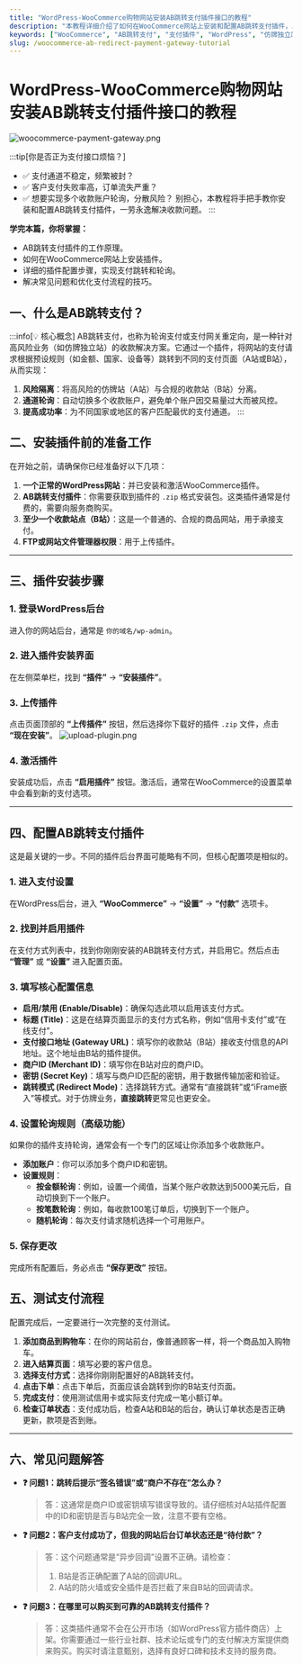 ```yaml
---
title: "WordPress-WooCommerce购物网站安装AB跳转支付插件接口的教程"
description: "本教程详细介绍了如何在WooCommerce网站上安装和配置AB跳转支付插件，以解决仿牌独立站等高风险业务的收款难题，实现支付渠道的轮询和风险分散。"
keywords: ["WooCommerce", "AB跳转支付", "支付插件", "WordPress", "仿牌独立站", "支付接口"]
slug: /woocommerce-ab-redirect-payment-gateway-tutorial
---
```


# WordPress-WooCommerce购物网站安装AB跳转支付插件接口的教程

![woocommerce-payment-gateway.png](https://list.ucards.store/d/img/woocommerce-payment-gateway.png)

:::tip[你是否正为支付接口烦恼？]
- ✅ 支付通道不稳定，频繁被封？
- ✅ 客户支付失败率高，订单流失严重？
- ✅ 想要实现多个收款账户轮询，分散风险？
别担心，本教程将手把手教你安装和配置AB跳转支付插件，一劳永逸解决收款问题。
:::

**学完本篇，你将掌握：**
- AB跳转支付插件的工作原理。
- 如何在WooCommerce网站上安装插件。
- 详细的插件配置步骤，实现支付跳转和轮询。
- 解决常见问题和优化支付流程的技巧。

## 一、什么是AB跳转支付？

:::info[💡 核心概念]
AB跳转支付，也称为轮询支付或支付网关重定向，是一种针对高风险业务（如仿牌独立站）的收款解决方案。它通过一个插件，将网站的支付请求根据预设规则（如金额、国家、设备等）跳转到不同的支付页面（A站或B站），从而实现：
1.  **风险隔离**：将高风险的仿牌站（A站）与合规的收款站（B站）分离。
2.  **通道轮询**：自动切换多个收款账户，避免单个账户因交易量过大而被风控。
3.  **提高成功率**：为不同国家或地区的客户匹配最优的支付通道。
:::

## 二、安装插件前的准备工作

在开始之前，请确保你已经准备好以下几项：

1.  **一个正常的WordPress网站**：并已安装和激活WooCommerce插件。
2.  **AB跳转支付插件**：你需要获取到插件的 `.zip` 格式安装包。这类插件通常是付费的，需要向服务商购买。
3.  **至少一个收款站点（B站）**：这是一个普通的、合规的商品网站，用于承接支付。
4.  **FTP或网站文件管理器权限**：用于上传插件。

---

## 三、插件安装步骤

### 1. 登录WordPress后台
进入你的网站后台，通常是 `你的域名/wp-admin`。

### 2. 进入插件安装界面
在左侧菜单栏，找到 **“插件”** -> **“安装插件”**。

### 3. 上传插件
点击页面顶部的 **“上传插件”** 按钮，然后选择你下载好的插件 `.zip` 文件，点击 **“现在安装”**。
![upload-plugin.png](https://list.ucards.store/d/img/upload-plugin.png)

### 4. 激活插件
安装成功后，点击 **“启用插件”** 按钮。激活后，通常在WooCommerce的设置菜单中会看到新的支付选项。

---

## 四、配置AB跳转支付插件

这是最关键的一步。不同的插件后台界面可能略有不同，但核心配置项是相似的。

### 1. 进入支付设置
在WordPress后台，进入 **“WooCommerce”** -> **“设置”** -> **“付款”** 选项卡。

### 2. 找到并启用插件
在支付方式列表中，找到你刚刚安装的AB跳转支付方式，并启用它。然后点击 **“管理”** 或 **“设置”** 进入配置页面。

### 3. 填写核心配置信息

-   **启用/禁用 (Enable/Disable)**：确保勾选此项以启用该支付方式。
-   **标题 (Title)**：这是在结算页面显示的支付方式名称，例如“信用卡支付”或“在线支付”。
-   **支付接口地址 (Gateway URL)**：填写你的收款站（B站）接收支付信息的API地址。这个地址由B站的插件提供。
-   **商户ID (Merchant ID)**：填写你在B站对应的商户ID。
-   **密钥 (Secret Key)**：填写与商户ID匹配的密钥，用于数据传输加密和验证。
-   **跳转模式 (Redirect Mode)**：选择跳转方式。通常有“直接跳转”或“iFrame嵌入”等模式。对于仿牌业务，**直接跳转**更常见也更安全。

### 4. 设置轮询规则（高级功能）
如果你的插件支持轮询，通常会有一个专门的区域让你添加多个收款账户。

- **添加账户**：你可以添加多个商户ID和密钥。
- **设置规则**：
    - **按金额轮询**：例如，设置一个阈值，当某个账户收款达到5000美元后，自动切换到下一个账户。
    - **按笔数轮询**：例如，每收款100笔订单后，切换到下一个账户。
    - **随机轮询**：每次支付请求随机选择一个可用账户。

### 5. 保存更改
完成所有配置后，务必点击 **“保存更改”** 按钮。

## 五、测试支付流程

配置完成后，一定要进行一次完整的支付测试。

1.  **添加商品到购物车**：在你的网站前台，像普通顾客一样，将一个商品加入购物车。
2.  **进入结算页面**：填写必要的客户信息。
3.  **选择支付方式**：选择你刚刚配置好的AB跳转支付。
4.  **点击下单**：点击下单后，页面应该会跳转到你的B站支付页面。
5.  **完成支付**：使用测试信用卡或实际支付完成一笔小额订单。
6.  **检查订单状态**：支付成功后，检查A站和B站的后台，确认订单状态是否正确更新，款项是否到账。

---

## 六、常见问题解答

- **❓ 问题1：跳转后提示“签名错误”或“商户不存在”怎么办？**
  > 答：这通常是商户ID或密钥填写错误导致的。请仔细核对A站插件配置中的ID和密钥是否与B站完全一致，注意不要有空格。

- **❓ 问题2：客户支付成功了，但我的网站后台订单状态还是“待付款”？**
  > 答：这个问题通常是“异步回调”设置不正确。请检查：
  > 1. B站是否正确配置了A站的回调URL。
  > 2. A站的防火墙或安全插件是否拦截了来自B站的回调请求。

- **❓ 问题3：在哪里可以购买到可靠的AB跳转支付插件？**
  > 答：这类插件通常不会在公开市场（如WordPress官方插件商店）上架。你需要通过一些行业社群、技术论坛或专门的支付解决方案提供商来购买。购买时请注意甄别，选择有良好口碑和技术支持的服务商。
